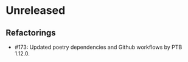 # Unreleased

## Refactorings

 - #173: Updated poetry dependencies and Github workflows by PTB 1.12.0.